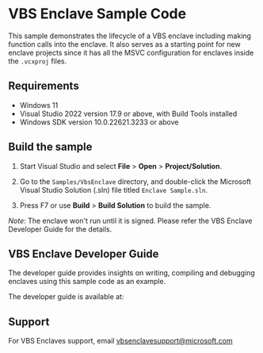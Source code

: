 VBS Enclave Sample Code
=======================

This sample demonstrates the lifecycle of a VBS enclave including making function calls into the enclave. It also serves as a starting point for new enclave projects since it has all the MSVC configuration for enclaves inside the `.vcxproj` files.

Requirements
------------

- Windows 11
- Visual Studio 2022 version 17.9 or above, with Build Tools installed
- Windows SDK version 10.0.22621.3233 or above


Build the sample
----------------

1.  Start Visual Studio and select **File** \> **Open** \> **Project/Solution**.

2.  Go to the `Samples/VbsEnclave` directory, and double-click the Microsoft Visual Studio Solution (.sln) file titled `Enclave Sample.sln`.

3.  Press F7 or use **Build** \> **Build Solution** to build the sample.

*Note*: The enclave won't run until it is signed. Please refer the VBS Enclave Developer Guide for the details.

VBS Enclave Developer Guide
---------------------------

The developer guide provides insights on writing, compiling and debugging enclaves using this sample code as an example.

The developer guide is available at:

Support
-------

For VBS Enclaves support, email [vbsenclavesupport@microsoft.com](mailto:vbsenclavesupport@microsoft.com)